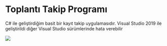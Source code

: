 # Toplantı Takip Programı


C# ile geliştirdiğim basit bir kayıt takip uygulamasıdır. 
Visual Studio 2019 ile geliştirildi diğer Visual Studio sürümlerinde hata verebilir

<img src="https://i.hizliresim.com/lQjW7k.png">
